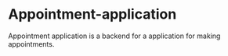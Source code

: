 # Appointment-application
Appointment application is a backend for a application for making appointments.
